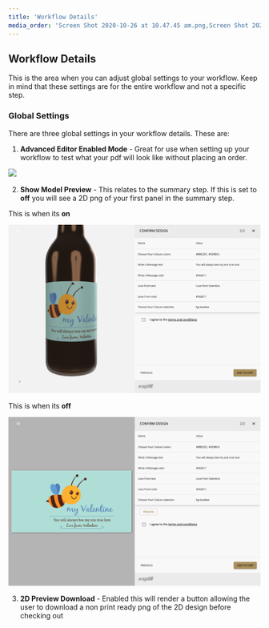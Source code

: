 ```yaml
---
title: 'Workflow Details'
media_order: 'Screen Shot 2020-10-26 at 10.47.45 am.png,Screen Shot 2020-10-26 at 10.49.00 am.png,Screen Shot 2020-10-26 at 10.49.42 am.png'
---
```


## Workflow Details

This is the area when you can adjust global settings to your workflow. Keep in mind that these settings are for the entire workflow and not a specific step.

### Global Settings
 
There are three global settings in your workflow details. These are:

1. **Advanced Editor Enabled Mode** - Great for use when setting up your workflow to test what your pdf will look like without placing an order. 

![](https://help.spiff.com.au/user/pages/04.Spiff-Concepts/03.workflows/01.workflow-details/Screen%20Shot%202020-10-26%20at%2010.47.45%20am.png)
  
2. **Show Model Preview** - This relates to the summary step. If this is set to **off** you will see a 2D png of your first panel in the summary step.

This is when its **on**

![](Screen%20Shot%202020-10-26%20at%2010.49.42%20am.png)

This is when its **off**

![](Screen%20Shot%202020-10-26%20at%2010.49.00%20am.png)
  
3. **2D Preview Download** - Enabled this will render a button allowing the user to download a non print ready png of the 2D design before checking out  